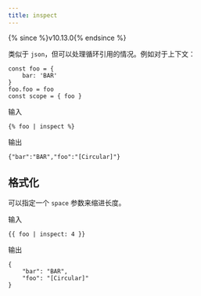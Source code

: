 ```yaml
---
title: inspect
---
```


{% since %}v10.13.0{% endsince %}

类似于 `json`，但可以处理循环引用的情况。例如对于上下文：

```
const foo = {
    bar: 'BAR'
}
foo.foo = foo
const scope = { foo }
```

输入
```liquid
{% foo | inspect %}
```

输出
```text
{"bar":"BAR","foo":"[Circular]"}
```

## 格式化

可以指定一个 `space` 参数来缩进长度。

输入
```liquid
{{ foo | inspect: 4 }}
```

输出
```text
{
    "bar": "BAR",
    "foo": "[Circular]"
}
```
